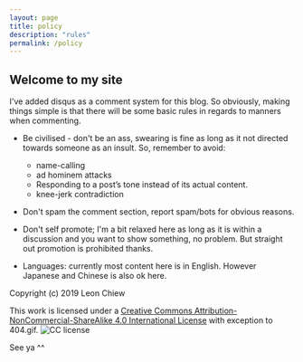 ```yaml
---
layout: page
title: policy
description: "rules"
permalink: /policy
---
```


## Welcome to my site

I've added disqus as a comment system for this blog. So obviously, making things simple is that there will be some basic rules in regards to manners when commenting.
* Be civilised - don't be an ass, swearing is fine as long as it not directed towards someone as an insult. So, remember to avoid:
  * name-calling
  * ad hominem attacks
  * Responding to a post’s tone instead of its actual content.
  * knee-jerk contradiction

* Don't spam the comment section, report spam/bots for obvious reasons.

* Don't self promote; I'm a bit relaxed here as long as it is within a discussion and you want to show something, no problem. But straight out promotion is prohibited thanks.

* Languages: currently most content here is in English. However Japanese and Chinese is also ok here.

Copyright (c) 2019 Leon Chiew

This work is licensed under a [Creative Commons Attribution-NonCommercial-ShareAlike 4.0 International License][License] with exception to 404.gif. ![CC license][image]

See ya ^^

[License]: http://creativecommons.org/licenses/by-nc-sa/4.0/
[image]: https://i.creativecommons.org/l/by-nc-sa/4.0/80x15.png
